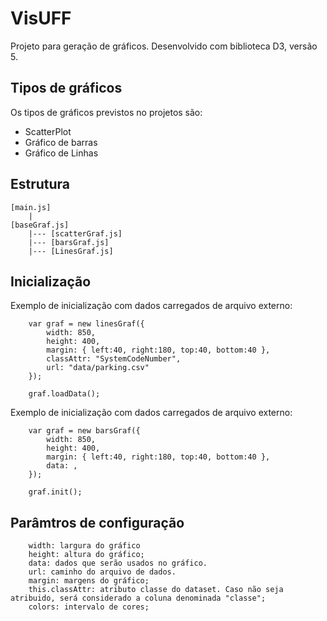 # VisUFF
Projeto para geração de gráficos. Desenvolvido com biblioteca D3, versão 5. 
## Tipos de gráficos
Os tipos de gráficos previstos no projetos são:
- ScatterPlot
- Gráfico de barras
- Gráfico de Linhas

## Estrutura
```
[main.js]
	|
[baseGraf.js]
	|--- [scatterGraf.js]
	|--- [barsGraf.js]
	|--- [LinesGraf.js]
```
## Inicialização
Exemplo de inicialização com dados carregados de arquivo externo:
```
    var graf = new linesGraf({
	    width: 850,
	    height: 400,
	    margin: { left:40, right:180, top:40, bottom:40 },
	    classAttr: "SystemCodeNumber",
	    url: "data/parking.csv"
    });

	graf.loadData();
```
Exemplo de inicialização com dados carregados de arquivo externo:
```
    var graf = new barsGraf({
	    width: 850,
	    height: 400,
	    margin: { left:40, right:180, top:40, bottom:40 },
	    data: ,
    });

	graf.init();
```
## Parâmtros de configuração
		width: largura do gráfico
		height: altura do gráfico;
		data: dados que serão usados no gráfico.
		url: caminho do arquivo de dados.
		margin: margens do gráfico;
		this.classAttr: atributo classe do dataset. Caso não seja atribuido, será considerado a coluna denominada "classe";
		colors: intervalo de cores;